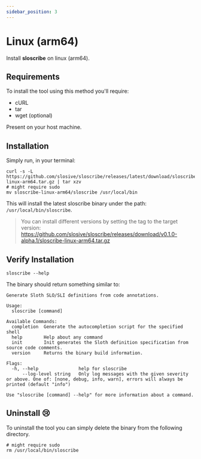 ```yaml
---
sidebar_position: 3
---
```


# Linux (arm64)

Install **sloscribe** on linux (arm64).

## Requirements

To install the tool using this method you'll require:

* cURL
* tar
* wget (optional)

Present on your host machine.

## Installation

Simply run, in your terminal:

```shell
curl -s -L https://github.com/slosive/sloscribe/releases/latest/download/sloscribe-linux-arm64.tar.gz | tar xzv
# might require sudo
mv sloscribe-linux-arm64/sloscribe /usr/local/bin
```

This will install the latest sloscribe binary under the path: `/usr/local/bin/sloscribe`.

> You can install different versions by setting the tag to the target version: https://github.com/slosive/sloscribe/releases/download/v0.1.0-alpha.1/sloscribe-linux-arm64.tar.gz

## Verify Installation

```shell
sloscribe --help
```

The binary should return something similar to:

```shell
Generate Sloth SLO/SLI definitions from code annotations.

Usage:
  sloscribe [command]

Available Commands:
  completion  Generate the autocompletion script for the specified shell
  help        Help about any command
  init        Init generates the Sloth definition specification from source code comments.
  version     Returns the binary build information.

Flags:
  -h, --help               help for sloscribe
      --log-level string   Only log messages with the given severity or above. One of: [none, debug, info, warn], errors will always be printed (default "info")

Use "sloscribe [command] --help" for more information about a command.
```

## Uninstall 😢

To uninstall the tool you can simply delete the binary from the following directory.

```shell
# might require sudo
rm /usr/local/bin/sloscribe
```
